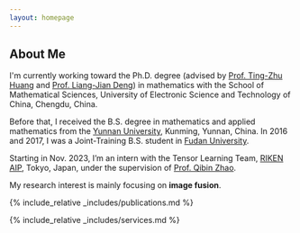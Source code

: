 ```yaml
---
layout: homepage
---
```


## About Me

I'm currently working toward the Ph.D. degree (advised by [Prof. Ting-Zhu Huang](https://www.math.uestc.edu.cn/info/1081/2041.htm) and [Prof. Liang-Jian Deng](https://liangjiandeng.github.io/)) in mathematics with the School of Mathematical Sciences, University of Electronic Science and Technology of China, Chengdu, China.

Before that, I received the B.S. degree in mathematics and applied mathematics from the [Yunnan University](https://www.ynu.edu.cn), Kunming, Yunnan, China.
In 2016 and 2017, I was a Joint-Training B.S. student in [Fudan University](https://www.fdu.edu.cn).

Starting in Nov. 2023, I’m an intern with the Tensor Learning Team, [RIKEN AIP](https://www.riken.jp/en/research/labs/aip/), Tokyo, Japan, under the supervision of [Prof. Qibin Zhao](https://qibinzhao.github.io/).
 
My research interest is mainly focusing on **image fusion**.







{% include_relative _includes/publications.md %}


{% include_relative _includes/services.md %}



